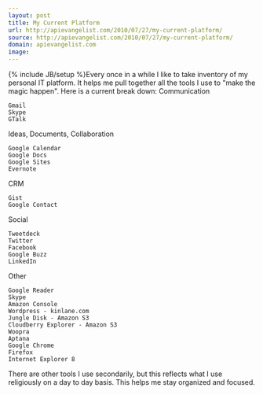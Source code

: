 ```yaml
---
layout: post
title: My Current Platform
url: http://apievangelist.com/2010/07/27/my-current-platform/
source: http://apievangelist.com/2010/07/27/my-current-platform/
domain: apievangelist.com
image: 
---
```

{% include JB/setup %}Every once in a while I like to take inventory of my personal IT platform. It helps me pull together all the tools I use to "make the magic happen". Here is a current break down:
Communication

	Gmail
	Skype
	GTalk

Ideas, Documents, Collaboration

	Google Calendar
	Google Docs
	Google Sites
	Evernote

CRM

	Gist
	Google Contact

Social

	Tweetdeck
	Twitter
	Facebook
	Google Buzz
	LinkedIn

Other

	Google Reader
	Skype
	Amazon Console
	Wordpress - kinlane.com
	Jungle Disk - Amazon S3
	Cloudberry Explorer - Amazon S3
	Woopra
	Aptana
	Google Chrome
	Firefox
	Internet Explorer 8

There are other tools I use secondarily, but this reflects what I use religiously on a day to day basis. This helps me stay organized and focused.